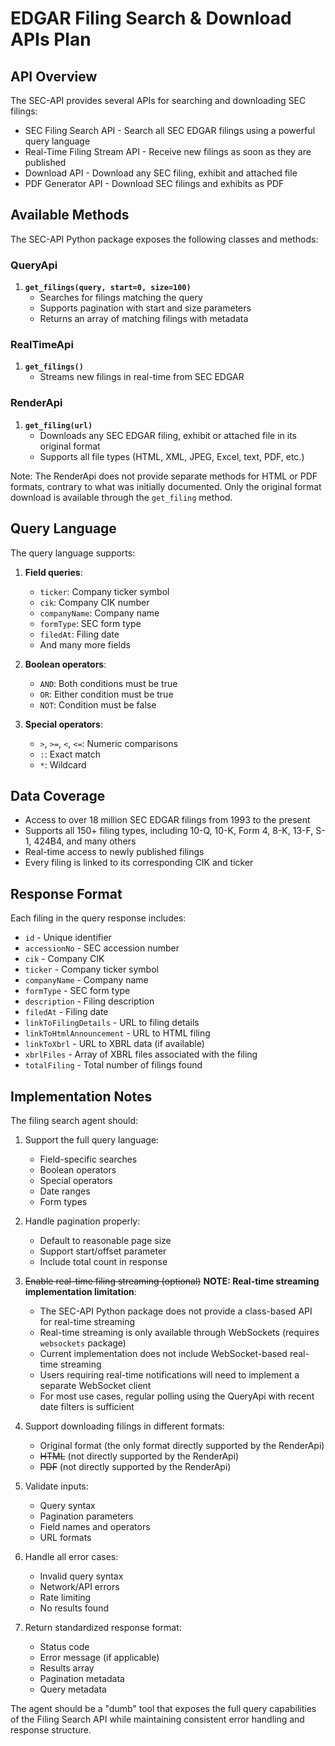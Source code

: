 # EDGAR Filing Search & Download APIs Plan

## API Overview

The SEC-API provides several APIs for searching and downloading SEC filings:

* SEC Filing Search API - Search all SEC EDGAR filings using a powerful query language
* Real-Time Filing Stream API - Receive new filings as soon as they are published
* Download API - Download any SEC filing, exhibit and attached file
* PDF Generator API - Download SEC filings and exhibits as PDF

## Available Methods

The SEC-API Python package exposes the following classes and methods:

### QueryApi

1. **`get_filings(query, start=0, size=100)`**
   - Searches for filings matching the query
   - Supports pagination with start and size parameters
   - Returns an array of matching filings with metadata

### RealTimeApi

1. **`get_filings()`**
   - Streams new filings in real-time from SEC EDGAR

### RenderApi

1. **`get_filing(url)`**
   - Downloads any SEC EDGAR filing, exhibit or attached file in its original format
   - Supports all file types (HTML, XML, JPEG, Excel, text, PDF, etc.)

Note: The RenderApi does not provide separate methods for HTML or PDF formats, contrary to what was initially documented. Only the original format download is available through the `get_filing` method.

## Query Language
The query language supports:

1. **Field queries**:
   - `ticker`: Company ticker symbol
   - `cik`: Company CIK number
   - `companyName`: Company name
   - `formType`: SEC form type
   - `filedAt`: Filing date
   - And many more fields

2. **Boolean operators**:
   - `AND`: Both conditions must be true
   - `OR`: Either condition must be true
   - `NOT`: Condition must be false

3. **Special operators**:
   - `>`, `>=`, `<`, `<=`: Numeric comparisons
   - `:`: Exact match
   - `*`: Wildcard

## Data Coverage

* Access to over 18 million SEC EDGAR filings from 1993 to the present
* Supports all 150+ filing types, including 10-Q, 10-K, Form 4, 8-K, 13-F, S-1, 424B4, and many others
* Real-time access to newly published filings
* Every filing is linked to its corresponding CIK and ticker

## Response Format
Each filing in the query response includes:

- `id` - Unique identifier
- `accessionNo` - SEC accession number
- `cik` - Company CIK
- `ticker` - Company ticker symbol
- `companyName` - Company name
- `formType` - SEC form type
- `description` - Filing description
- `filedAt` - Filing date
- `linkToFilingDetails` - URL to filing details
- `linkToHtmlAnnouncement` - URL to HTML filing
- `linkToXbrl` - URL to XBRL data (if available)
- `xbrlFiles` - Array of XBRL files associated with the filing
- `totalFiling` - Total number of filings found

## Implementation Notes

The filing search agent should:

1. Support the full query language:
   - Field-specific searches
   - Boolean operators
   - Special operators
   - Date ranges
   - Form types

2. Handle pagination properly:
   - Default to reasonable page size
   - Support start/offset parameter
   - Include total count in response

3. ~~Enable real-time filing streaming (optional)~~ **NOTE: Real-time streaming implementation limitation**:
   - The SEC-API Python package does not provide a class-based API for real-time streaming
   - Real-time streaming is only available through WebSockets (requires `websockets` package)
   - Current implementation does not include WebSocket-based real-time streaming
   - Users requiring real-time notifications will need to implement a separate WebSocket client
   - For most use cases, regular polling using the QueryApi with recent date filters is sufficient

4. Support downloading filings in different formats:
   - Original format (the only format directly supported by the RenderApi)
   - ~~HTML~~ (not directly supported by the RenderApi)
   - ~~PDF~~ (not directly supported by the RenderApi)

5. Validate inputs:
   - Query syntax
   - Pagination parameters
   - Field names and operators
   - URL formats

6. Handle all error cases:
   - Invalid query syntax
   - Network/API errors
   - Rate limiting
   - No results found

7. Return standardized response format:
   - Status code
   - Error message (if applicable)
   - Results array
   - Pagination metadata
   - Query metadata

The agent should be a "dumb" tool that exposes the full query capabilities of the Filing Search API while maintaining consistent error handling and response structure. 
